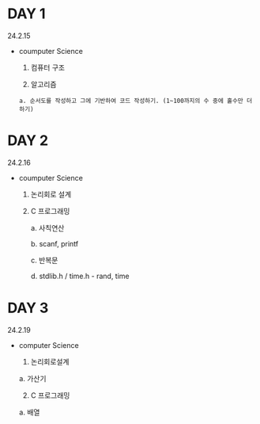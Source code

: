 # DAY 1
24.2.15

- coumputer Science
  
    1. 컴퓨터 구조
       
    2. 알고리즘
       
      a. 순서도를 작성하고 그에 기반하여 코드 작성하기. (1~100까지의 수 중에 홀수만 더하기) 

# DAY 2
24.2.16

- coumputer Science

  1. 논리회로 설계

  2. C 프로그래밍

     a. 사칙연산
 
     b. scanf, printf

     c. 반복문

     d. stdlib.h / time.h - rand, time

# DAY 3
24.2.19

- computer Science

  1. 논리회로설계

    a. 가산기

  2. C 프로그래밍

    a. 배열
